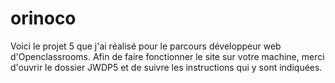 # orinoco
Voici le projet 5 que j'ai réalisé pour le parcours développeur web d'Openclassrooms.
Afin de faire fonctionner le site sur votre machine, merci d'ouvrir le dossier JWDP5 et de suivre les instructions qui y sont indiquées. 
